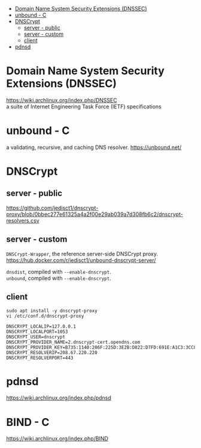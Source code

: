 <!-- TOC -->

- [Domain Name System Security Extensions (DNSSEC)](#domain-name-system-security-extensions-dnssec)
- [unbound - C](#unbound---c)
- [DNSCrypt](#dnscrypt)
    - [server - public](#server---public)
    - [server - custom](#server---custom)
    - [client](#client)
- [pdnsd](#pdnsd)

<!-- /TOC -->

# Domain Name System Security Extensions (DNSSEC)
https://wiki.archlinux.org/index.php/DNSSEC  
a suite of Internet Engineering Task Force (IETF) specifications


# unbound - C
 a validating, recursive, and caching DNS resolver.
https://unbound.net/

# DNSCrypt
## server - public
https://github.com/jedisct1/dnscrypt-proxy/blob/0bbec277e61325a4a2f00e29ab039a7d308fb6c2/dnscrypt-resolvers.csv

## server - custom
`DNSCrypt-Wrapper`, the reference server-side DNSCrypt proxy.  
https://hub.docker.com/r/jedisct1/unbound-dnscrypt-server/

`dnsdist`, compiled with `--enable-dnscrypt`.  
`unbound`, compiled with `--enable-dnscrypt`.  

## client

    sudo apt install -y dnscrypt-proxy
    vi /etc/conf.d/dnscrypt-proxy

    DNSCRYPT_LOCALIP=127.0.0.1
    DNSCRYPT_LOCALPORT=1053
    DNSCRYPT_USER=dnscrypt
    DNSCRYPT_PROVIDER_NAME=2.dnscrypt-cert.opendns.com
    DNSCRYPT_PROVIDER_KEY=B735:1140:206F:225D:3E2B:D822:D7FD:691E:A1C3:3CC8:D666:8D0C:BE04:BFAB:CA43:FB79
    DNSCRYPT_RESOLVERIP=208.67.220.220
    DNSCRYPT_RESOLVERPORT=443

# pdnsd
https://wiki.archlinux.org/index.php/pdnsd

# BIND - C
https://wiki.archlinux.org/index.php/BIND